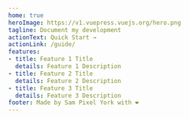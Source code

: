 ```yaml
---
home: true
heroImage: https://v1.vuepress.vuejs.org/hero.png
tagline: Document my development
actionText: Quick Start →
actionLink: /guide/
features:
- title: Feature 1 Title
  details: Feature 1 Description
- title: Feature 2 Title
  details: Feature 2 Description
- title: Feature 3 Title
  details: Feature 3 Description
footer: Made by Sam Pixel York with ❤️
---
```


